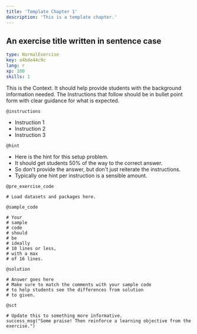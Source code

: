 ```yaml
---
title: 'Template Chapter 1'
description: 'This is a template chapter.'
---
```


## An exercise title written in sentence case

```yaml
type: NormalExercise
key: a4bde44c9c
lang: r
xp: 100
skills: 1
```

This is the Context. It should help provide students with the background information needed.
The Instructions that follow should be in bullet point form with clear guidance for what is expected.

`@instructions`
- Instruction 1
- Instruction 2
- Instruction 3

`@hint`
- Here is the hint for this setup problem. 
- It should get students 50% of the way to the correct answer.
- So don't provide the answer, but don't just reiterate the instructions.
- Typically one hint per instruction is a sensible amount.

`@pre_exercise_code`
```{r}
# Load datasets and packages here.
```

`@sample_code`
```{r}
# Your
# sample
# code
# should
# be
# ideally
# 10 lines or less,
# with a max
# of 16 lines.
```

`@solution`
```{r}
# Answer goes here
# Make sure to match the comments with your sample code
# to help students see the differences from solution
# to given.
```

`@sct`
```{r}
# Update this to something more informative.
success_msg("Some praise! Then reinforce a learning objective from the exercise.")
```
